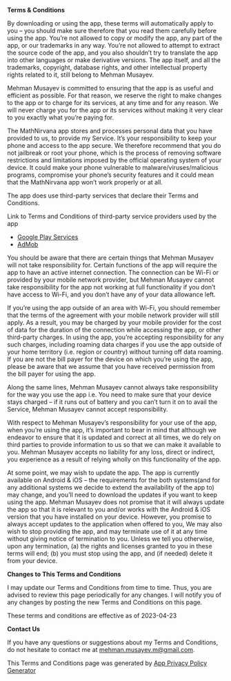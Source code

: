 **Terms & Conditions**

By downloading or using the app, these terms will automatically apply to you – you should make sure therefore that you read them carefully before using the app. You’re not allowed to copy or modify the app, any part of the app, or our trademarks in any way. You’re not allowed to attempt to extract the source code of the app, and you also shouldn’t try to translate the app into other languages or make derivative versions. The app itself, and all the trademarks, copyright, database rights, and other intellectual property rights related to it, still belong to Mehman Musayev.

Mehman Musayev is committed to ensuring that the app is as useful and efficient as possible. For that reason, we reserve the right to make changes to the app or to charge for its services, at any time and for any reason. We will never charge you for the app or its services without making it very clear to you exactly what you’re paying for.

The MathNirvana app stores and processes personal data that you have provided to us, to provide my Service. It’s your responsibility to keep your phone and access to the app secure. We therefore recommend that you do not jailbreak or root your phone, which is the process of removing software restrictions and limitations imposed by the official operating system of your device. It could make your phone vulnerable to malware/viruses/malicious programs, compromise your phone’s security features and it could mean that the MathNirvana app won’t work properly or at all.

The app does use third-party services that declare their Terms and Conditions.

Link to Terms and Conditions of third-party service providers used by the app

*   [Google Play Services](https://policies.google.com/terms)
*   [AdMob](https://developers.google.com/admob/terms)

You should be aware that there are certain things that Mehman Musayev will not take responsibility for. Certain functions of the app will require the app to have an active internet connection. The connection can be Wi-Fi or provided by your mobile network provider, but Mehman Musayev cannot take responsibility for the app not working at full functionality if you don’t have access to Wi-Fi, and you don’t have any of your data allowance left.

If you’re using the app outside of an area with Wi-Fi, you should remember that the terms of the agreement with your mobile network provider will still apply. As a result, you may be charged by your mobile provider for the cost of data for the duration of the connection while accessing the app, or other third-party charges. In using the app, you’re accepting responsibility for any such charges, including roaming data charges if you use the app outside of your home territory (i.e. region or country) without turning off data roaming. If you are not the bill payer for the device on which you’re using the app, please be aware that we assume that you have received permission from the bill payer for using the app.

Along the same lines, Mehman Musayev cannot always take responsibility for the way you use the app i.e. You need to make sure that your device stays charged – if it runs out of battery and you can’t turn it on to avail the Service, Mehman Musayev cannot accept responsibility.

With respect to Mehman Musayev’s responsibility for your use of the app, when you’re using the app, it’s important to bear in mind that although we endeavor to ensure that it is updated and correct at all times, we do rely on third parties to provide information to us so that we can make it available to you. Mehman Musayev accepts no liability for any loss, direct or indirect, you experience as a result of relying wholly on this functionality of the app.

At some point, we may wish to update the app. The app is currently available on Android & iOS – the requirements for the both systems(and for any additional systems we decide to extend the availability of the app to) may change, and you’ll need to download the updates if you want to keep using the app. Mehman Musayev does not promise that it will always update the app so that it is relevant to you and/or works with the Android & iOS version that you have installed on your device. However, you promise to always accept updates to the application when offered to you, We may also wish to stop providing the app, and may terminate use of it at any time without giving notice of termination to you. Unless we tell you otherwise, upon any termination, (a) the rights and licenses granted to you in these terms will end; (b) you must stop using the app, and (if needed) delete it from your device.

**Changes to This Terms and Conditions**

I may update our Terms and Conditions from time to time. Thus, you are advised to review this page periodically for any changes. I will notify you of any changes by posting the new Terms and Conditions on this page.

These terms and conditions are effective as of 2023-04-23

**Contact Us**

If you have any questions or suggestions about my Terms and Conditions, do not hesitate to contact me at mehman.musayev.m@gmail.com.

This Terms and Conditions page was generated by [App Privacy Policy Generator](https://app-privacy-policy-generator.nisrulz.com/)
